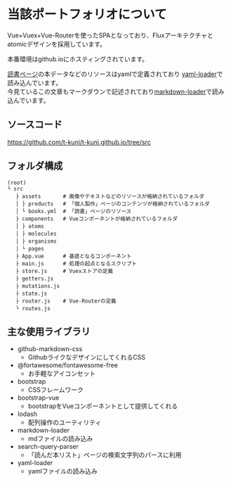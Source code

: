 # 当該ポートフォリオについて

Vue+Vuex+Vue-Routerを使ったSPAとなっており、Fluxアーキテクチャとatomicデザインを採用しています。
  
本番環境はgithub.ioにホスティングされています。

[読書ページ](https://t-kuni.github.io/books)の本データなどのリソースはyamlで定義されており
[yaml-loader](https://github.com/okonet/yaml-loader)で読み込んでいます。  
今見ているこの文章もマークダウンで記述されており[markdown-loader](https://github.com/peerigon/markdown-loader)で読み込んでいます。

## ソースコード

https://github.com/t-kuni/t-kuni.github.io/tree/src

## フォルダ構成

```
(root)			
└ src
　 ├ assets       # 画像やテキストなどのリソースが格納されているフォルダ
　 │ ├ products   # 「個人製作」ページのコンテンツが格納されているフォルダ
　 │ └ books.yml  # 「読書」ページのリソース
　 ├ components   # Vueコンポーネントが格納されているフォルダ
　 │ ├ atoms
　 │ ├ molecules
　 │ ├ organisms
　 │ └ pages
　 ├ App.vue      # 基底となるコンポーネント
　 ├ main.js      # 処理の起点となるスクリプト
　 ├ store.js     # Vuexストアの定義
　 ├ getters.js 
　 ├ mutations.js
　 ├ state.js
　 ├ router.js    # Vue-Routerの定義
　 └ routes.js
```

## 主な使用ライブラリ

* github-markdown-css
    * GithubライクなデザインにしてくれるCSS
* @fortawesome/fontawesome-free
    * お手軽なアイコンセット
* bootstrap
    * CSSフレームワーク
* bootstrap-vue
    * bootstrapをVueコンポーネントとして提供してくれる
* lodash
    * 配列操作のユーティリティ
* markdown-loader
    * mdファイルの読み込み
* search-query-parser
    * 「読んだ本リスト」ページの検索文字列のパースに利用
* yaml-loader
    * yamlファイルの読み込み